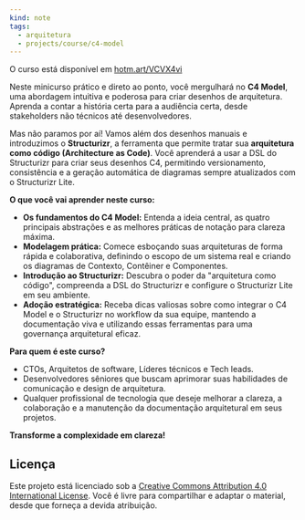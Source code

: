 ```yaml
---
kind: note
tags:
  - arquitetura
  - projects/course/c4-model
---
```


O curso está disponível em [hotm.art/VCVX4vi](https://hotm.art/VCVX4vi)

Neste minicurso prático e direto ao ponto, você mergulhará no **C4 Model**, uma abordagem intuitiva e poderosa para criar desenhos de arquitetura. Aprenda a contar a história certa para a audiência certa, desde stakeholders não técnicos até desenvolvedores.

Mas não paramos por aí! Vamos além dos desenhos manuais e introduzimos o **Structurizr**, a ferramenta que permite tratar sua **arquitetura como código (Architecture as Code)**. Você aprenderá a usar a DSL do Structurizr para criar seus desenhos C4, permitindo versionamento, consistência e a geração automática de diagramas sempre atualizados com o Structurizr Lite.

**O que você vai aprender neste curso:**

- **Os fundamentos do C4 Model:** Entenda a ideia central, as quatro principais abstrações e as melhores práticas de notação para clareza máxima.
- **Modelagem prática:** Comece esboçando suas arquiteturas de forma rápida e colaborativa, definindo o escopo de um sistema real e criando os diagramas de Contexto, Contêiner e Componentes.
- **Introdução ao Structurizr:** Descubra o poder da "arquitetura como código", compreenda a DSL do Structurizr e configure o Structurizr Lite em seu ambiente.
- **Adoção estratégica:** Receba dicas valiosas sobre como integrar o C4 Model e o Structurizr no workflow da sua equipe, mantendo a documentação viva e utilizando essas ferramentas para uma governança arquitetural eficaz.

**Para quem é este curso?**

- CTOs, Arquitetos de software, Líderes técnicos e Tech leads.
- Desenvolvedores sêniores que buscam aprimorar suas habilidades de comunicação e design de arquitetura.
- Qualquer profissional de tecnologia que deseje melhorar a clareza, a colaboração e a manutenção da documentação arquitetural em seus projetos.

**Transforme a complexidade em clareza!**

## Licença

Este projeto está licenciado sob a [Creative Commons Attribution 4.0 International License](LICENSE). Você é livre para compartilhar e adaptar o material, desde que forneça a devida atribuição.